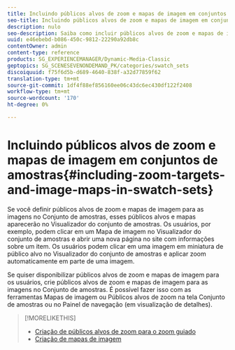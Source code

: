 ```yaml
---
title: Incluindo públicos alvos de zoom e mapas de imagem em conjuntos de amostras
seo-title: Incluindo públicos alvos de zoom e mapas de imagem em conjuntos de amostras
description: nulo
seo-description: Saiba como incluir públicos alvos de zoom e mapas de imagem em Conjuntos de amostras.
uuid: e46ebebd-b086-450c-9812-22290a92db8c
contentOwner: admin
content-type: reference
products: SG_EXPERIENCEMANAGER/Dynamic-Media-Classic
geptopics: SG_SCENESEVENONDEMAND_PK/categories/swatch_sets
discoiquuid: f75f6d5b-d689-4640-838f-a32d77859f62
translation-type: tm+mt
source-git-commit: 1df4f88ef856160ee06c43dc6ec430df122f2408
workflow-type: tm+mt
source-wordcount: '170'
ht-degree: 0%

---
```



# Incluindo públicos alvos de zoom e mapas de imagem em conjuntos de amostras{#including-zoom-targets-and-image-maps-in-swatch-sets}

Se você definir públicos alvos de zoom e mapas de imagem para as imagens no Conjunto de amostras, esses públicos alvos e mapas aparecerão no Visualizador do conjunto de amostras. Os usuários, por exemplo, podem clicar em um Mapa de imagem no Visualizador do conjunto de amostras e abrir uma nova página no site com informações sobre um item. Os usuários podem clicar em uma imagem em miniatura de público alvo no Visualizador do conjunto de amostras e aplicar zoom automaticamente em parte de uma imagem.

Se quiser disponibilizar públicos alvos de zoom e mapas de imagem para os usuários, crie públicos alvos de zoom e mapas de imagem para as imagens no Conjunto de amostras. É possível fazer isso com as ferramentas Mapas de imagem ou Públicos alvos de zoom na tela Conjunto de amostras ou no Painel de navegação (em visualização de detalhes).

>[!MORELIKETHIS]
>
>* [Criação de públicos alvos de zoom para o zoom guiado](creating-zoom-targets-guided-zoom.md#creating_zoom_targets_for_guided_zoom)
>* [Criação de mapas de imagem](creating-image-maps.md#creating_image_maps)

